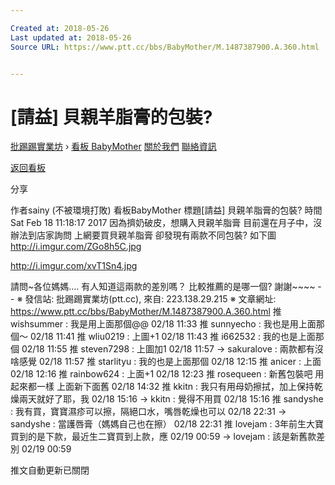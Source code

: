 ```yaml
---

Created at: 2018-05-26
Last updated at: 2018-05-26
Source URL: https://www.ptt.cc/bbs/BabyMother/M.1487387900.A.360.html


---
```


# [請益] 貝親羊脂膏的包裝?


[批踢踢實業坊](https://www.ptt.cc/bbs/) › [看板 BabyMother](https://www.ptt.cc/bbs/BabyMother/index.html) [關於我們](https://www.ptt.cc/about.html) [聯絡資訊](https://www.ptt.cc/contact.html)

[返回看板](https://www.ptt.cc/bbs/BabyMother/index.html)

分享

作者sainy (不被環境打敗)
看板BabyMother
標題\[請益\] 貝親羊脂膏的包裝?
時間Sat Feb 18 11:18:17 2017
因為擠奶破皮，想購入貝親羊脂膏 目前還在月子中，沒辦法到店家詢問 上網要買貝親羊脂膏 卻發現有兩款不同包裝? 如下圖 <http://i.imgur.com/ZGo8h5C.jpg>

<http://i.imgur.com/xvT1Sn4.jpg>

請問~各位媽媽.... 有人知道這兩款的差別嗎？ 比較推薦的是哪一個? 謝謝~~~~ -- ※ 發信站: 批踢踢實業坊(ptt.cc), 來自: 223.138.29.215 ※ 文章網址: <https://www.ptt.cc/bbs/BabyMother/M.1487387900.A.360.html>
推 wishsummer : 我是用上面那個@@ 02/18 11:33
推 sunnyecho : 我也是用上面那個～ 02/18 11:41
推 wliu0219 : 上圖+1 02/18 11:43
推 i662532 : 我的也是上面那個 02/18 11:55
推 steven7298 : 上圖加1 02/18 11:57
→ sakuralove : 兩款都有沒啥感覺 02/18 11:57
推 starlityu : 我的也是上面那個 02/18 12:15
推 anicer : 上面 02/18 12:16
推 rainbow624 : 上面+1 02/18 12:23
推 rosequeen : 新舊包裝吧 用起來都一樣 上面新下面舊 02/18 14:32
推 kkitn : 我只有用母奶擦拭，加上保持乾燥兩天就好了耶，我 02/18 15:16
→ kkitn : 覺得不用買 02/18 15:16
推 sandyshe : 我有買，寶寶濕疹可以擦，隔絕口水，嘴唇乾燥也可以 02/18 22:31
→ sandyshe : 當護唇膏（媽媽自己也在擦） 02/18 22:31
推 lovejam : 3年前生大寶買到的是下款，最近生二寶買到上款，應 02/19 00:59
→ lovejam : 該是新舊款差別 02/19 00:59

推文自動更新已關閉


